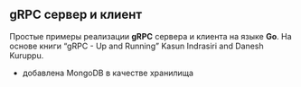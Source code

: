 ## gRPC сервер и клиент
Простые примеры реализации **gRPC** сервера и клиента на языке **Go**.
На основе книги “gRPC - Up and Running” Kasun Indrasiri and Danesh Kuruppu.

+ добавлена MongoDB в качестве хранилища